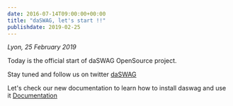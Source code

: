 ```yaml
---
date: 2016-07-14T09:00:00+00:00
title: "daSWAG, let's start !!"
publishdate: 2019-02-25
---
```

*Lyon, 25 February 2019*

Today is the official start of daSWAG OpenSource project. 

Stay tuned and follow us on twitter [daSWAG](https://www.twitter.com/daswag_project)

Let's check our new documentation to learn how to install daswag and use it [Documentation](http://www.daswag.tech/documentation/installation/getting-started)

<!--more-->